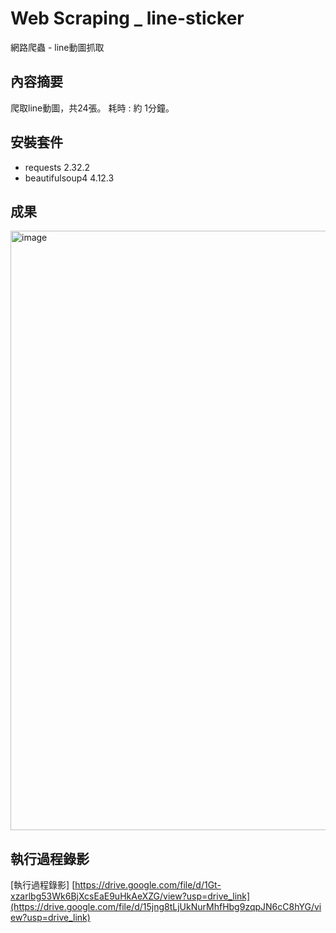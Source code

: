 # Web Scraping _ line-sticker
網路爬蟲 - line動圖抓取

## 內容摘要
爬取line動圖，共24張。
耗時 : 約 1分鐘。

## 安裝套件
- requests 2.32.2
- beautifulsoup4 4.12.3

## 成果
<img width="959" alt="image" src="https://github.com/user-attachments/assets/eff460d5-e123-42bc-908e-0b31fefbac80" />

## 執行過程錄影
[執行過程錄影] [https://drive.google.com/file/d/1Gt-xzarlbg53Wk6BjXcsEaE9uHkAeXZG/view?usp=drive_link](https://drive.google.com/file/d/15jng8tLjUkNurMhfHbg9zqpJN6cC8hYG/view?usp=drive_link)
